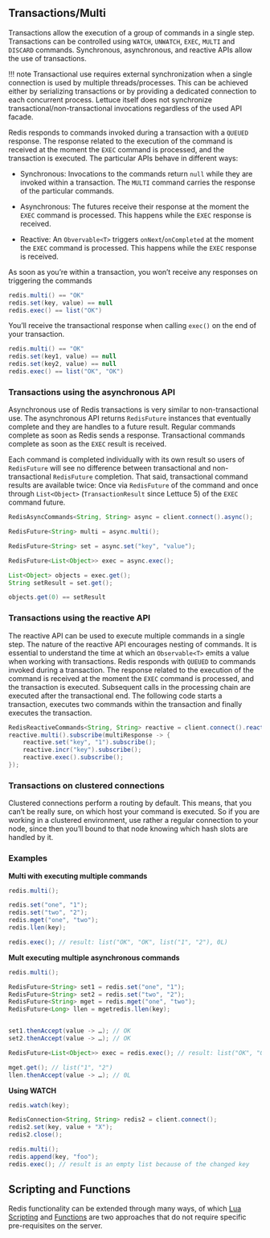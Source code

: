 ## Transactions/Multi

Transactions allow the execution of a group of commands in a single
step. Transactions can be controlled using `WATCH`, `UNWATCH`, `EXEC`,
`MULTI` and `DISCARD` commands. Synchronous, asynchronous, and reactive
APIs allow the use of transactions.

!!! note
    Transactional use requires external synchronization when a single
    connection is used by multiple threads/processes. This can be achieved
    either by serializing transactions or by providing a dedicated
    connection to each concurrent process. Lettuce itself does not
    synchronize transactional/non-transactional invocations regardless of
    the used API facade.

Redis responds to commands invoked during a transaction with a `QUEUED`
response. The response related to the execution of the command is
received at the moment the `EXEC` command is processed, and the
transaction is executed. The particular APIs behave in different ways:

- Synchronous: Invocations to the commands return `null` while they are
  invoked within a transaction. The `MULTI` command carries the response
  of the particular commands.

- Asynchronous: The futures receive their response at the moment the
  `EXEC` command is processed. This happens while the `EXEC` response is
  received.

- Reactive: An `Obvervable<T>` triggers `onNext`/`onCompleted` at the
  moment the `EXEC` command is processed. This happens while the `EXEC`
  response is received.

As soon as you’re within a transaction, you won’t receive any responses
on triggering the commands

``` java
redis.multi() == "OK"
redis.set(key, value) == null
redis.exec() == list("OK")
```

You’ll receive the transactional response when calling `exec()` on the
end of your transaction.

``` java
redis.multi() == "OK"
redis.set(key1, value) == null
redis.set(key2, value) == null
redis.exec() == list("OK", "OK")
```

### Transactions using the asynchronous API

Asynchronous use of Redis transactions is very similar to
non-transactional use. The asynchronous API returns `RedisFuture`
instances that eventually complete and they are handles to a future
result. Regular commands complete as soon as Redis sends a response.
Transactional commands complete as soon as the `EXEC` result is
received.

Each command is completed individually with its own result so users of
`RedisFuture` will see no difference between transactional and
non-transactional `RedisFuture` completion. That said, transactional
command results are available twice: Once via `RedisFuture` of the
command and once through `List<Object>` (`TransactionResult` since
Lettuce 5) of the `EXEC` command future.

``` java
RedisAsyncCommands<String, String> async = client.connect().async();

RedisFuture<String> multi = async.multi();

RedisFuture<String> set = async.set("key", "value");

RedisFuture<List<Object>> exec = async.exec();

List<Object> objects = exec.get();
String setResult = set.get();

objects.get(0) == setResult
```

### Transactions using the reactive API

The reactive API can be used to execute multiple commands in a single
step. The nature of the reactive API encourages nesting of commands. It
is essential to understand the time at which an `Observable<T>` emits a
value when working with transactions. Redis responds with `QUEUED` to
commands invoked during a transaction. The response related to the
execution of the command is received at the moment the `EXEC` command is
processed, and the transaction is executed. Subsequent calls in the
processing chain are executed after the transactional end. The following
code starts a transaction, executes two commands within the transaction
and finally executes the transaction.

``` java
RedisReactiveCommands<String, String> reactive = client.connect().reactive();
reactive.multi().subscribe(multiResponse -> {
    reactive.set("key", "1").subscribe();
    reactive.incr("key").subscribe();
    reactive.exec().subscribe();
});
```

### Transactions on clustered connections

Clustered connections perform a routing by default. This means, that you
can’t be really sure, on which host your command is executed. So if you
are working in a clustered environment, use rather a regular connection
to your node, since then you’ll bound to that node knowing which hash
slots are handled by it.

### Examples

**Multi with executing multiple commands**

``` java
redis.multi();

redis.set("one", "1");
redis.set("two", "2");
redis.mget("one", "two");
redis.llen(key);

redis.exec(); // result: list("OK", "OK", list("1", "2"), 0L)
```

**Mult executing multiple asynchronous commands**

``` java
redis.multi();

RedisFuture<String> set1 = redis.set("one", "1");
RedisFuture<String> set2 = redis.set("two", "2");
RedisFuture<String> mget = redis.mget("one", "two");
RedisFuture<Long> llen = mgetredis.llen(key);


set1.thenAccept(value -> …); // OK
set2.thenAccept(value -> …); // OK

RedisFuture<List<Object>> exec = redis.exec(); // result: list("OK", "OK", list("1", "2"), 0L)

mget.get(); // list("1", "2")
llen.thenAccept(value -> …); // 0L
```

**Using WATCH**

``` java
redis.watch(key);

RedisConnection<String, String> redis2 = client.connect();
redis2.set(key, value + "X");
redis2.close();

redis.multi();
redis.append(key, "foo");
redis.exec(); // result is an empty list because of the changed key
```

## Scripting and Functions

Redis functionality can be extended through many ways, of which [Lua
Scripting](https://redis.io/topics/eval-intro) and
[Functions](https://redis.io/topics/functions-intro) are two approaches
that do not require specific pre-requisites on the server.

